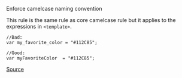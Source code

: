 Enforce camelcase naming convention

This rule is the same rule as core camelcase rule but it applies to the expressions in `<template>`.

```
//Bad:
var my_favorite_color = "#112C85";

//Good:
var myFavoriteColor  = "#112C85";
```

[Source](https://eslint.vuejs.org/rules/camelcase.html#vue-camelcase)
